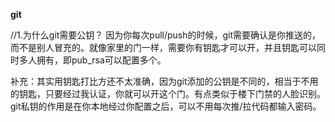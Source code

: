 **git**

//1.为什么git需要公钥？  因为你每次pull/push的时候，git需要确认是你推送的，而不是别人冒充的。就像家里的门一样，需要你有钥匙才可以开，并且钥匙可以同时多人拥有，即pub_rsa可以配置多个。

​		补充：其实用钥匙打比方还不太准确，因为git添加的公钥是不同的，相当于不用的钥匙，只要经过我认证，你就可以开这个门。有点类似于楼下门禁的人脸识别。   git私钥的作用是在你本地经过你配置之后，可以不用每次推/拉代码都输入密码。    